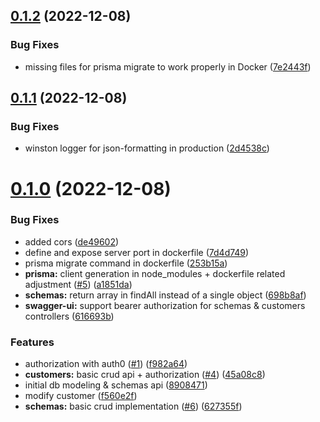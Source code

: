## [0.1.2](https://github.com/vecinity/customeric-server/compare/0.1.1...0.1.2) (2022-12-08)


### Bug Fixes

* missing files for prisma migrate to work properly in Docker ([7e2443f](https://github.com/vecinity/customeric-server/commit/7e2443f4ff8cda137ca45ff75be11496e9b6efcf))



## [0.1.1](https://github.com/vecinity/customeric-server/compare/0.1.0...0.1.1) (2022-12-08)


### Bug Fixes

* winston logger for json-formatting in production ([2d4538c](https://github.com/vecinity/customeric-server/commit/2d4538c3afc7e37c801b679ad3df97fdd97f2d07))



# [0.1.0](https://github.com/vecinity/customeric-server/compare/89084715f8b12f227bcc54c1685266feaa51644b...0.1.0) (2022-12-08)


### Bug Fixes

* added cors ([de49602](https://github.com/vecinity/customeric-server/commit/de49602bbce098976cef7e18a0770bbe908f86f9))
* define and expose server port in dockerfile ([7d4d749](https://github.com/vecinity/customeric-server/commit/7d4d749e2585867ed369a7fc1652194ce28cd2ad))
* prisma migrate command in dockerfile ([253b15a](https://github.com/vecinity/customeric-server/commit/253b15a601ac4cc08a34931b278cfb337e3896eb))
* **prisma:** client generation in node_modules + dockerfile related adjustment ([#5](https://github.com/vecinity/customeric-server/issues/5)) ([a1851da](https://github.com/vecinity/customeric-server/commit/a1851da2ab464bb4db0daecc426293e6026ffc20))
* **schemas:** return array in findAll instead of a single object ([698b8af](https://github.com/vecinity/customeric-server/commit/698b8afd414568dcdfbe8191c8443d2ac737a54a))
* **swagger-ui:** support bearer authorization for schemas & customers controllers ([616693b](https://github.com/vecinity/customeric-server/commit/616693bc43ea97461e420997e9aab65c4703d68c))


### Features

* authorization with auth0 ([#1](https://github.com/vecinity/customeric-server/issues/1)) ([f982a64](https://github.com/vecinity/customeric-server/commit/f982a64fdfbc169f9e40854fcfd4f766909a5d40))
* **customers:** basic crud api + authorization ([#4](https://github.com/vecinity/customeric-server/issues/4)) ([45a08c8](https://github.com/vecinity/customeric-server/commit/45a08c8c07bb518a7db357bb9689454cdc18df67))
* initial db modeling & schemas api ([8908471](https://github.com/vecinity/customeric-server/commit/89084715f8b12f227bcc54c1685266feaa51644b))
* modify customer ([f560e2f](https://github.com/vecinity/customeric-server/commit/f560e2fb75a3c9c1817b375914d2c477a976cd95))
* **schemas:** basic crud implementation ([#6](https://github.com/vecinity/customeric-server/issues/6)) ([627355f](https://github.com/vecinity/customeric-server/commit/627355ff202608c8dd2d70f45e8a07659d3b954e))



